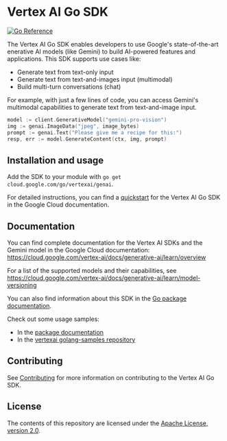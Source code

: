 # Vertex AI Go SDK

[![Go Reference](https://pkg.go.dev/badge/cloud.google.com/go/vertexai.svg)](https://pkg.go.dev/cloud.google.com/go/vertexai)

The Vertex AI Go SDK enables developers to use Google's state-of-the-art 
enerative AI models (like Gemini) to build AI-powered features and applications.
This SDK supports use cases like:
- Generate text from text-only input
- Generate text from text-and-images input (multimodal)
- Build multi-turn conversations (chat)

For example, with just a few lines of code, you can access Gemini's multimodal
capabilities to generate text from text-and-image input.

```go
model := client.GenerativeModel("gemini-pro-vision")
img := genai.ImageData("jpeg", image_bytes)
prompt := genai.Text("Please give me a recipe for this:")
resp, err := model.GenerateContent(ctx, img, prompt)
```

## Installation and usage

Add the SDK to your module with `go get cloud.google.com/go/vertexai/genai`.

For detailed instructions, you can find a [quickstart](http://cloud.google.com/vertex-ai/docs/generative-ai/start/quickstarts/quickstart-multimodal)
for the Vertex AI Go SDK in the Google Cloud documentation.

## Documentation

You can find complete documentation for the Vertex AI SDKs and the Gemini
model in the Google Cloud documentation: https://cloud.google.com/vertex-ai/docs/generative-ai/learn/overview

For a list of the supported models and their capabilities, see https://cloud.google.com/vertex-ai/docs/generative-ai/learn/model-versioning

You can also find information about this SDK in the
[Go package documentation](https://pkg.go.dev/cloud.google.com/go/vertexai).

Check out some usage samples:

* In the [package documentation](https://pkg.go.dev/cloud.google.com/go/vertexai/genai#pkg-examples)
* In the [vertexai golang-samples repository](https://github.com/GoogleCloudPlatform/golang-samples/tree/main/vertexai)

## Contributing

See [Contributing](https://github.com/googleapis/google-cloud-go/blob/main/CONTRIBUTING.md)
for more information on contributing to the Vertex AI Go SDK.

## License

The contents of this repository are licensed under the
[Apache License, version 2.0](http://www.apache.org/licenses/LICENSE-2.0).



